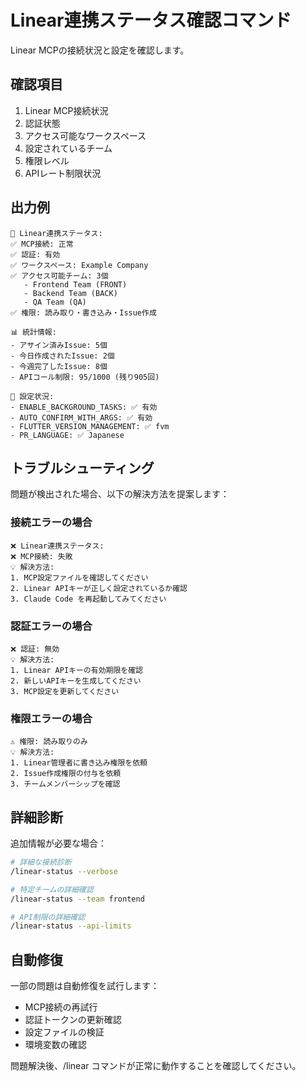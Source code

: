 # Linear連携ステータス確認コマンド

Linear MCPの接続状況と設定を確認します。

## 確認項目
1. Linear MCP接続状況
2. 認証状態
3. アクセス可能なワークスペース
4. 設定されているチーム
5. 権限レベル
6. APIレート制限状況

## 出力例
```
🔗 Linear連携ステータス:
✅ MCP接続: 正常
✅ 認証: 有効
✅ ワークスペース: Example Company
✅ アクセス可能チーム: 3個
   - Frontend Team (FRONT)
   - Backend Team (BACK)  
   - QA Team (QA)
✅ 権限: 読み取り・書き込み・Issue作成

📊 統計情報:
- アサイン済みIssue: 5個
- 今日作成されたIssue: 2個
- 今週完了したIssue: 8個
- APIコール制限: 95/1000 (残り905回)

🔧 設定状況:
- ENABLE_BACKGROUND_TASKS: ✅ 有効
- AUTO_CONFIRM_WITH_ARGS: ✅ 有効
- FLUTTER_VERSION_MANAGEMENT: ✅ fvm
- PR_LANGUAGE: ✅ Japanese
```

## トラブルシューティング
問題が検出された場合、以下の解決方法を提案します：

### 接続エラーの場合
```
❌ Linear連携ステータス:
❌ MCP接続: 失敗
💡 解決方法:
1. MCP設定ファイルを確認してください
2. Linear APIキーが正しく設定されているか確認
3. Claude Code を再起動してみてください
```

### 認証エラーの場合
```
❌ 認証: 無効
💡 解決方法:
1. Linear APIキーの有効期限を確認
2. 新しいAPIキーを生成してください
3. MCP設定を更新してください
```

### 権限エラーの場合
```
⚠️ 権限: 読み取りのみ
💡 解決方法:
1. Linear管理者に書き込み権限を依頼
2. Issue作成権限の付与を依頼
3. チームメンバーシップを確認
```

## 詳細診断
追加情報が必要な場合：
```bash
# 詳細な接続診断
/linear-status --verbose

# 特定チームの詳細確認
/linear-status --team frontend

# API制限の詳細確認
/linear-status --api-limits
```

## 自動修復
一部の問題は自動修復を試行します：
- MCP接続の再試行
- 認証トークンの更新確認
- 設定ファイルの検証
- 環境変数の確認

問題解決後、/linear コマンドが正常に動作することを確認してください。